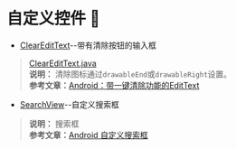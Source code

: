 # 自定义控件 :blue_heart:

* [ClearEditText](https://github.com/12313kaihuang/Notes/edit/master/Android/widget/ClearEditText.java)--带有清除按钮的输入框  
> [ClearEditText.java](https://github.com/12313kaihuang/Notes/edit/master/Android/widget/ClearEditText.java)  
> **说明：** 清除图标通过`drawableEnd`或`drawableRight`设置。  
> **参考文章：**[Android：带一键清除功能的EditText](https://www.jianshu.com/p/6b2b0f6873db)    
  
* [SearchView](https://github.com/12313kaihuang/Notes/tree/master/Android/widget/SearchView)--自定义搜索框  
> **说明：** 搜索框  
> **参考文章：**[Android 自定义搜索框](https://blog.csdn.net/bit_kaki/article/details/74995986)  
